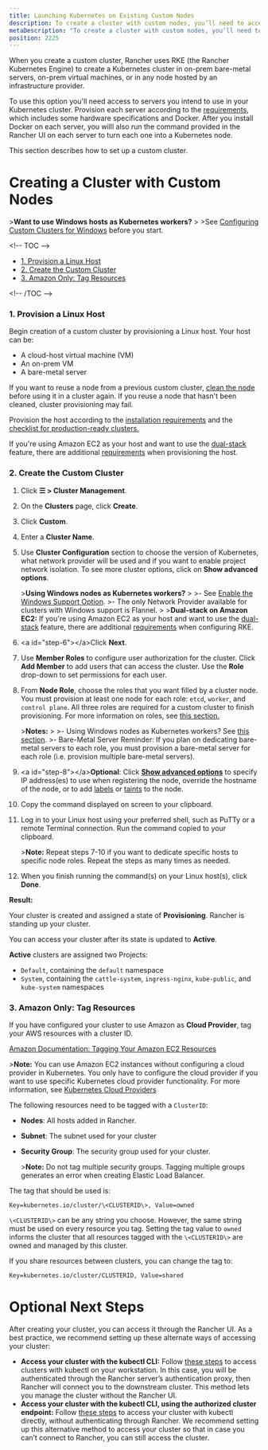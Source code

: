 ```yaml
---
title: Launching Kubernetes on Existing Custom Nodes
description: To create a cluster with custom nodes, you’ll need to access servers in your cluster and provision them according to Rancher requirements 
metaDescription: "To create a cluster with custom nodes, you’ll need to access servers in your cluster and provision them according to Rancher requirements"
position: 2225
---
```


When you create a custom cluster, Rancher uses RKE (the Rancher Kubernetes Engine) to create a Kubernetes cluster in on-prem bare-metal servers, on-prem virtual machines, or in any node hosted by an infrastructure provider.

To use this option you'll need access to servers you intend to use in your Kubernetes cluster. Provision each server according to the [requirements](https://rancher.com/docs/rancher/v2.6/en/cluster-provisioning/node-requirements), which includes some hardware specifications and Docker. After you install Docker on each server, you willl also run the command provided in the Rancher UI on each server to turn each one into a Kubernetes node.

This section describes how to set up a custom cluster.

# Creating a Cluster with Custom Nodes

\>**Want to use Windows hosts as Kubernetes workers?**
\>
\>See [Configuring Custom Clusters for Windows](https://rancher.com/docs/rancher/v2.6/en/cluster-provisioning/rke-clusters/windows-clusters/) before you start.

\<!-- TOC --\>

- [1. Provision a Linux Host](#1-provision-a-linux-host)
- [2. Create the Custom Cluster](#2-create-the-custom-cluster)
- [3. Amazon Only: Tag Resources](#3-amazon-only-tag-resources)

\<!-- /TOC --\>

### 1. Provision a Linux Host

Begin creation of a custom cluster by provisioning a Linux host. Your host can be:

- A cloud-host virtual machine (VM)
- An on-prem VM
- A bare-metal server

If you want to reuse a node from a previous custom cluster, [clean the node](https://rancher.com/docs/rancher/v2.6/en/cluster-admin/cleaning-cluster-nodes/) before using it in a cluster again. If you reuse a node that hasn't been cleaned, cluster provisioning may fail.

Provision the host according to the [installation requirements](https://rancher.com/docs/rancher/v2.6/en/cluster-provisioning/node-requirements) and the [checklist for production-ready clusters.](https://rancher.com/docs/rancher/v2.6/en/cluster-provisioning/production)

If you're using Amazon EC2 as your host and want to use the [dual-stack](https://kubernetes.io/docs/concepts/services-networking/dual-stack/) feature, there are additional [requirements](https://rancher.com/docs/rke//latest/en/config-options/dual-stack#requirements) when provisioning the host.

### 2. Create the Custom Cluster

1. Click **☰ \> Cluster Management**.
1. On the **Clusters** page, click **Create**.
1. Click **Custom**.
1. Enter a **Cluster Name**.
1. Use **Cluster Configuration** section to choose the version of Kubernetes, what network provider will be used and if you want to enable project network isolation. To see more cluster options, click on **Show advanced options**.

    \>**Using Windows nodes as Kubernetes workers?**
    \>
    \>- See [Enable the Windows Support Option](https://rancher.com/docs/rancher/v2.6/en/cluster-provisioning/rke-clusters/windows-clusters/).
    \>- The only Network Provider available for clusters with Windows support is Flannel.
    \>
    \>**Dual-stack on Amazon EC2:** If you're using Amazon EC2 as your host and want to use the [dual-stack](https://kubernetes.io/docs/concepts/services-networking/dual-stack/) feature, there are additional [requirements](https://rancher.com/docs/rke//latest/en/config-options/dual-stack#requirements) when configuring RKE.

6.	\<a id="step-6"\>\</a\>Click **Next**.

4. Use **Member Roles** to configure user authorization for the cluster. Click **Add Member** to add users that can access the cluster. Use the **Role** drop-down to set permissions for each user.

7.	From **Node Role**, choose the roles that you want filled by a cluster node. You must provision at least one node for each role: `etcd`, `worker`, and `control plane`. All three roles are required for a custom cluster to finish provisioning. For more information on roles, see [this section.](https://rancher.com/docs/rancher/v2.6/en/overview/concepts/#roles-for-nodes-in-kubernetes-clusters)

	\>**Notes:**
	\>
    \>- Using Windows nodes as Kubernetes workers? See [this section](https://rancher.com/docs/rancher/v2.6/en/cluster-provisioning/rke-clusters/windows-clusters/).
	\>- Bare-Metal Server Reminder: If you plan on dedicating bare-metal servers to each role, you must provision a bare-metal server for each role (i.e. provision multiple bare-metal servers).

8.	\<a id="step-8"\>\</a\>**Optional**: Click **[Show advanced options](https://rancher.com/docs/rancher/v2.6/en/cluster-provisioning/rke-clusters/rancher-agents/)** to specify IP address(es) to use when registering the node, override the hostname of the node, or to add [labels](https://kubernetes.io/docs/concepts/overview/working-with-objects/labels/) or [taints](https://kubernetes.io/docs/concepts/configuration/taint-and-toleration/) to the node.

9. Copy the command displayed on screen to your clipboard.

10. Log in to your Linux host using your preferred shell, such as PuTTy or a remote Terminal connection. Run the command copied to your clipboard.

	\>**Note:** Repeat steps 7-10 if you want to dedicate specific hosts to specific node roles. Repeat the steps as many times as needed.

11. When you finish running the command(s) on your Linux host(s), click **Done**.

**Result:** 

Your cluster is created and assigned a state of **Provisioning**. Rancher is standing up your cluster.

You can access your cluster after its state is updated to **Active**.

**Active** clusters are assigned two Projects: 

- `Default`, containing the `default` namespace
- `System`, containing the `cattle-system`, `ingress-nginx`, `kube-public`, and `kube-system` namespaces


### 3. Amazon Only: Tag Resources

If you have configured your cluster to use Amazon as **Cloud Provider**, tag your AWS resources with a cluster ID.

[Amazon Documentation: Tagging Your Amazon EC2 Resources](https://docs.aws.amazon.com/AWSEC2/latest/UserGuide/Using_Tags.html)

\>**Note:** You can use Amazon EC2 instances without configuring a cloud provider in Kubernetes. You only have to configure the cloud provider if you want to use specific Kubernetes cloud provider functionality. For more information, see [Kubernetes Cloud Providers](https://kubernetes.io/docs/concepts/cluster-administration/cloud-providers/)


The following resources need to be tagged with a `ClusterID`:

- **Nodes**: All hosts added in Rancher.
- **Subnet**: The subnet used for your cluster
- **Security Group**: The security group used for your cluster.

	\>**Note:** Do not tag multiple security groups. Tagging multiple groups generates an error when creating Elastic Load Balancer.

The tag that should be used is:

```
Key=kubernetes.io/cluster/\<CLUSTERID\>, Value=owned
```

`\<CLUSTERID\>` can be any string you choose. However, the same string must be used on every resource you tag. Setting the tag value to `owned` informs the cluster that all resources tagged with the `\<CLUSTERID\>` are owned and managed by this cluster.

If you share resources between clusters, you can change the tag to:

```
Key=kubernetes.io/cluster/CLUSTERID, Value=shared
```

# Optional Next Steps

After creating your cluster, you can access it through the Rancher UI. As a best practice, we recommend setting up these alternate ways of accessing your cluster:

- **Access your cluster with the kubectl CLI:** Follow [these steps](https://rancher.com/docs/rancher/v2.6/en/cluster-admin/cluster-access/kubectl/#accessing-clusters-with-kubectl-on-your-workstation) to access clusters with kubectl on your workstation. In this case, you will be authenticated through the Rancher server’s authentication proxy, then Rancher will connect you to the downstream cluster. This method lets you manage the cluster without the Rancher UI.
- **Access your cluster with the kubectl CLI, using the authorized cluster endpoint:** Follow [these steps](https://rancher.com/docs/rancher/v2.6/en/cluster-admin/cluster-access/kubectl/#authenticating-directly-with-a-downstream-cluster) to access your cluster with kubectl directly, without authenticating through Rancher. We recommend setting up this alternative method to access your cluster so that in case you can’t connect to Rancher, you can still access the cluster.
